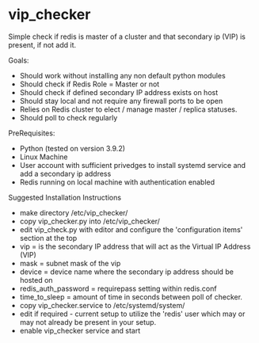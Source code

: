 # vip_checker
Simple check if redis is master of a cluster and that secondary ip (VIP) is present, if not add it. 


Goals:

- Should work without installing any non default python modules
- Should check if Redis Role = Master or not
- Should check if defined secondary IP address exists on host
- Should stay local and not require any firewall ports to be open
- Relies on Redis cluster to elect / manage master / replica statuses.
- Should poll to check regularly

PreRequisites:

- Python (tested on version 3.9.2)
- Linux Machine
- User account with sufficient privedges to install systemd service and add a secondary ip address
- Redis running on local machine with authentication enabled

Suggested Installation Instructions

- make directory /etc/vip_checker/
- copy vip_checker.py into /etc/vip_checker/
- edit vip_check.py with editor and configure the 'configuration items' section at the top
-   vip = is the secondary IP address that will act as the Virtual IP Address (VIP)
-   mask = subnet mask of the vip
-   device = device name where the secondary ip address should be hosted on
-   redis_auth_password = requirepass setting within redis.conf
-   time_to_sleep = amount of time in seconds between poll of checker.
- copy vip_checker.service to /etc/systemd/system/
- edit if required - current setup to utilize the 'redis' user which may or may not already be present in your setup.
- enable vip_checker service and start
